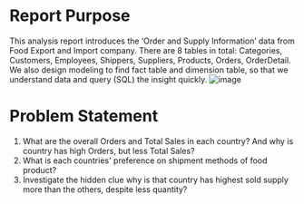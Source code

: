 # Report Purpose
This analysis report introduces the ‘Order and Supply Information’ data from Food Export and Import company. There are 8 tables in total: Categories, Customers, Employees, Shippers, Suppliers, Products, Orders, OrderDetail. We also design modeling to find fact table and dimension table, so that we understand data and query (SQL) the insight quickly. ![image](https://user-images.githubusercontent.com/99011504/167071229-57f81035-eb4d-494f-ab80-2a81c5bd3a7c.png)
 
# Problem Statement
1.	What are the overall Orders and Total Sales in each country? And why is country has high Orders, but less Total Sales?
2.	What is each countries' preference on shipment methods of food product? 
3.	Investigate the hidden clue why is that country has highest sold supply more than the others, despite less quantity? 
